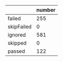 |  | number |
|----| ---- |
| failed | 255|
| skipFailed | 0|
| ignored | 581|
| skipped | 0|
| passed | 122|
